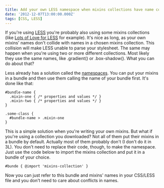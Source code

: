 ```yaml
---
title: Add your own LESS namespace when mixins collections have name conflicts
date: '2012-12-07T13:00:00.000Z'
tags: [CSS, LESS]
---
```


If you're using [LESS](http://lesscss.org) you're probably also using some mixins collections (like [Lots of Love for LESS](http://mateuszkocz.github.com/3l) for example). It's nice as long, as your own mixins' names don't collide with names in a chosen mixins collection. This collision will make LESS unable to parse your stylesheet. The same may happen when you're using two or more different collections. Most likely they use the same names, like .gradient() or .box-shadow(). What you can do about that?

Less already has a solution called the [namespaces](http://lesscss.org//#-namespaces). You can put your mixins in a bundle and then use them calling the name of your bundle first. It's done like that:

```less
#bundle-name {
  .mixin-one { /* properties and values */ }
  .mixin-two { /* properties and values */ }
}

.some-class {
  #bundle-name > .mixin-one
}
```

This is a simple solution when you're writing your own mixins. But what if you're using a collection you downloaded? Not all of them put their mixins in a bundle by default. Actually most of them probably don't (I don't do it in 3L). You don't need to replace their code, though, to make the namespace. Just use the code below to import the mixins collection and put it in a bundle of your choice.

```less
#bunde { @import 'mixins-collection' }
```

Now you can just refer to this bundle and mixins' names in your CSS/LESS file and you don't need to care about conflicts in names.
